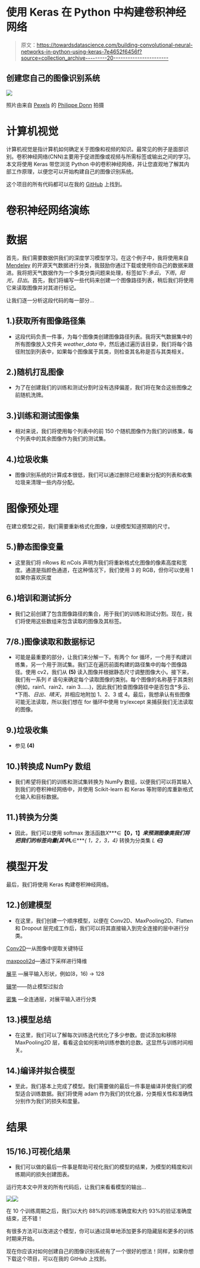 # 使用 Keras 在 Python 中构建卷积神经网络

> 原文：<https://towardsdatascience.com/building-convolutional-neural-networks-in-python-using-keras-7e4652f6456f?source=collection_archive---------20----------------------->

## 创建您自己的图像识别系统

![](img/35a82da58dec5024b4252c4560d71d80.png)

照片由来自 [Pexels](https://www.pexels.com/photo/brown-hummingbird-selective-focus-photography-1133957/?utm_content=attributionCopyText&utm_medium=referral&utm_source=pexels) 的 [Philippe Donn](https://www.pexels.com/@philippedonn?utm_content=attributionCopyText&utm_medium=referral&utm_source=pexels) 拍摄

# 计算机视觉

计算机视觉是指计算机如何确定关于图像和视频的知识。最常见的例子是面部识别。卷积神经网络(CNN)主要用于促进图像或视频与所需标签或输出之间的学习。本文将使用 Keras 带您浏览 Python 中的卷积神经网络，并让您直观地了解其内部工作原理，以便您可以开始构建自己的图像识别系统。

这个项目的所有代码都可以在我的 [GitHub](https://github.com/RomanMichaelPaolucci/Weather_Recognition_System) 上找到。

# 卷积神经网络演练

# 数据

首先，我们需要数据供我们的深度学习模型学习。在这个例子中，我将使用来自 [Mendeley](https://data.mendeley.com/datasets/4drtyfjtfy/1) 的开源天气数据进行分类，我鼓励你通过下载或使用你自己的数据来跟进。我将把天气数据作为一个多类分类问题来处理，标签如下:*多云*，*下雨*，*阳光*，*日出*。首先，我们将编写一些代码来创建一个图像路径列表，稍后我们将使用它来读取图像并对其进行标记。

让我们逐一分析这段代码的每一部分…

## 1.)获取所有图像路径集

*   这段代码负责一件事，为每个图像类创建图像路径列表。我将天气数据集中的所有图像放入文件夹 *weather_data* 中，然后通过遍历该目录，我们将每个路径附加到列表中，如果每个图像属于其类，则检查其名称是否与其类相关。

## 2.)随机打乱图像

*   为了在创建我们的训练和测试分割时没有选择偏差，我们将在聚合这些图像之前随机洗牌。

## 3.)训练和测试图像集

*   相对来说，我们将使用每个列表中的前 150 个随机图像作为我们的训练集，每个列表中的其余图像作为我们的测试集。

## 4.)垃圾收集

*   图像识别系统的计算成本很低，我们可以通过删除已经重新分配的列表和收集垃圾来清理一些内存分配。

# 图像预处理

在建立模型之前，我们需要重新格式化图像，以便模型知道预期的尺寸。

## 5.)静态图像变量

*   这里我们将 nRows 和 nCols 声明为我们将重新格式化图像的像素高度和宽度。通道是指颜色通道，在这种情况下，我们使用 3 的 RGB，但你可以使用 1 如果你喜欢灰度

## 6.)培训和测试拆分

*   我们之前创建了包含图像路径的集合，用于我们的训练和测试分割。现在，我们将使用这些数组来包含读取的图像及其标签。

## 7/8.)图像读取和数据标记

*   可能是最重要的部分，让我们来分解一下。有两个 for 循环，一个用于构建训练集，另一个用于测试集。我们正在遍历前面构建的路径集中的每个图像路径。使用 cv2，我们从 **(5)** 读入图像并根据静态尺寸调整图像大小。接下来，我们有一系列 if 语句来确定每个读取图像的类别。每个图像的名称基于其类别(例如，rain1、rain2、rain 3……)，因此我们检查图像路径中是否包含*多云、*下雨、*日出、晴天*，并相应地附加 1、2、3 或 4。最后，我想承认有些图像可能无法读取，所以我们想在 for 循环中使用 try/except 来捕获我们无法读取的图像。

## 9.)垃圾收集

*   参见 **(4)**

## 10.)转换成 NumPy 数组

*   我们希望将我们的训练和测试集转换为 NumPy 数组，以便我们可以将其输入到我们的卷积神经网络中，并使用 Scikit-learn 和 Keras 等附带的库重新格式化输入和目标数据。

## 11.)转换为分类

*   因此，我们可以使用 softmax 激活函数*X****∈****【0，1】*来预测图像类我们将把我们的标签向量(其中*L****∈****{ 1，2，3，4}* 转换为分类集 *L* ***∈)***

# 模型开发

最后，我们将使用 Keras 构建卷积神经网络。

## 12.)创建模型

*   在这里，我们创建一个顺序模型，以便在 Conv2D、MaxPooling2D、Flatten 和 Dropout 层完成工作后，我们可以将其直接输入到完全连接的层中进行分类。

[Conv2D](https://www.geeksforgeeks.org/keras-conv2d-class/)—从图像中提取关键特征

[maxpooli2d](https://computersciencewiki.org/index.php/Max-pooling_/_Pooling)—通过下采样进行降维

[展平](https://keras.io/layers/core/#flatten) —展平输入形状，例如(8，16) → 128

[辍学](https://keras.io/layers/core/#dropout)——防止模型过拟合

[密集](https://www.tensorflow.org/api_docs/python/tf/keras/layers/Dense) —全连通层，对展平输入进行分类

## 13.)模型总结

*   在这里，我们可以了解每次训练迭代优化了多少参数。尝试添加和移除 MaxPooling2D 层，看看这会如何影响训练参数的总数。这显然与训练时间相关。

## 14.)编译并拟合模型

*   至此，我们基本上完成了模型。我们需要做的最后一件事是编译并使我们的模型适合训练数据。我们将使用 adam 作为我们的优化器，分类相关性和准确性分别作为我们的损失和度量。

# 结果

## 15/16.)可视化结果

*   我们可以做的最后一件事是帮助可视化我们的模型的结果，为模型的精度和训练期间的损失创建图表。

运行完本文中开发的所有代码后，让我们来看看模型的输出…

![](img/1caa44615535e2ad6f1568844e0b1b9b.png)![](img/411b8230cecddd0d774b73ca9827796e.png)

在 10 个训练周期之后，我们以大约 88%的训练准确度和大约 93%的验证准确度结束，还不错！

有很多方法可以改进这个模型，你可以通过简单地添加更多的隐藏层和更多的训练时期来开始。

现在你应该对如何创建自己的图像识别系统有了一个很好的想法！同样，如果你想下载这个项目，可以在我的 GitHub 上找到。